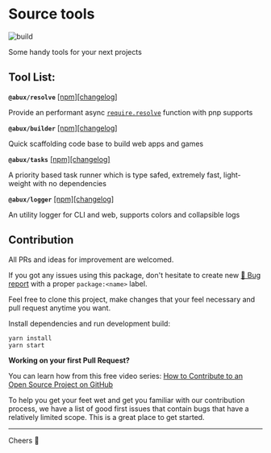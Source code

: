 Source tools
=====
![build][badge-build]

Some handy tools for your next projects

Tool List:
-----

**`@abux/resolve`** [[npm]][npm_resolve][[changelog]][changelog_resolve] 

Provide an performant async [`require.resolve`](https://nodejs.org/api/modules.html#modules_all_together) function with pnp supports

**`@abux/builder`** [[npm]][npm_builder][[changelog]][changelog_builder] 

Quick scaffolding code base to build web apps and games

**`@abux/tasks`** [[npm]][npm_tasks][[changelog]][changelog_tasks] 
  
A priority based task runner which is type safed, extremely fast, light-weight with no dependencies

**`@abux/logger`** [[npm]][npm_logger][[changelog]][changelog_logger] 

An utility logger for CLI and web, supports colors and collapsible logs

Contribution
-----

All PRs and ideas for improvement are welcomed. 

If you got any issues using this package, don't hesitate to create new [🐞 Bug report][issues] with a proper `package:<name>` label.

Feel free to clone this project, make changes that your feel necessary and pull request anytime you want.

Install dependencies and run development build:
```
yarn install
yarn start
```

**Working on your first Pull Request?**

You can learn how from this free video series: [How to Contribute to an Open Source Project on GitHub](https://egghead.io/courses/how-to-contribute-to-an-open-source-project-on-github)

To help you get your feet wet and get you familiar with our contribution process, we have a list of good first issues that contain bugs that have a relatively limited scope. This is a great place to get started.

-----
Cheers 🍻

[issues]: https://github.com/abuxvn/source/issues
[good-first]: https://github.com/abuxvn/source/issues?q=is%3Aopen+is%3Aissue+label%3Aflag%3Agood-first
[badge-build]: https://github.com/abuxvn/source/actions/workflows/build.yaml/badge.svg

[npm_builder]: https://www.npmjs.com/package/@abux/builder
[npm_tasks]: https://www.npmjs.com/package/@abux/tasks
[npm_resolve]: https://www.npmjs.com/package/@abux/resolve
[npm_logger]: https://www.npmjs.com/package/@abux/logger

[changelog_builder]: https://github.com/abuxvn/source/blob/main/packages/builder/CHANGELOG.md
[changelog_tasks]: https://github.com/abuxvn/source/blob/main/packages/tasks/CHANGELOG.md
[changelog_resolve]: https://github.com/abuxvn/source/blob/main/packages/resolve/CHANGELOG.md
[changelog_logger]: https://github.com/abuxvn/source/blob/main/packages/logger/CHANGELOG.md
